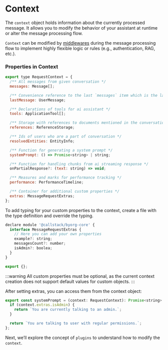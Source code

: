 # Context

The `context` object holds information about the currently processed message. It allows you to modify the behavior of your assistant at runtime or alter the message processing flow.

`Context` can be modified by [middlewares](./plugins.md) during the message processing flow to implement highly flexible logic or rules (e.g., authentication, RAG, etc.).

### Properties in Context

```js
export type RequestContext = {
  /** All messages from given conversation */
  messages: Message[];

  /** Convenience reference to the last `messages` item which is the latest `UserMessage`. */
  lastMessage: UserMessage;

  /** Declarations of tools for ai assistant */
  tools: ApplicationTool[];

  /** Storage with references to documents mentioned in the conversation */
  references: ReferenceStorage;

  /** Ids of users who are a part of conversation */
  resolvedEntities: EntityInfo;

  /** Function for generating a system prompt */
  systemPrompt: () => Promise<string> | string;

  /** Function for handling chunks from ai streaming response */
  onPartialResponse?: (text: string) => void;

  /** Measures and marks for performance tracking */
  performance: PerformanceTimeline;

  /** Container for additional custom properties */
  extras: MessageRequestExtras;
};
```

To add typing for your custom properties to the context, create a file with the type definition and override the typing.

```js
declare module '@callstack/byorg-core' {
  interface MessageRequestExtras {
    // Here you can add your own properties
    example?: string;
    messagesCount?: number;
    isAdmin?: boolea;
  }
}

export {};
```

:::warning
All custom properties must be optional, as the current context creation does not support default values for custom objects.
:::

After setting extras, you can access them from the context object:

```js
export const systemPrompt = (context: RequestContext): Promise<string> | string => {
  if (context.extras.isAdmin) {
    return `You are currently talking to an admin.`;
  }

  return `You are talking to user with regular permissions.`;
};
```

Next, we’ll explore the concept of `plugins` to understand how to modify the `context`.

